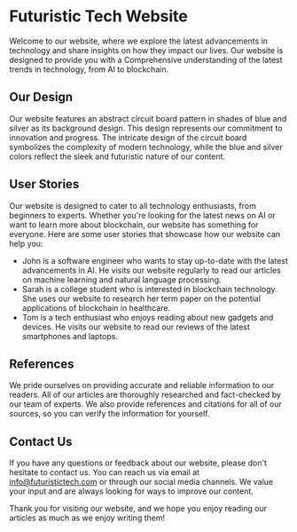 <!--font:Barlow Condensed-->

# Futuristic Tech Website

Welcome to our website, where we explore the latest advancements in technology and share insights on how they impact our lives. Our website is designed to provide you with a Com<wbr>pre<wbr>hen<wbr>sive understanding of the latest trends in technology, from AI to blockchain.

## Our Design

Our website features an abstract circuit board pattern in shades of blue and silver as its background design. This design represents our commitment to innovation and progress. The intricate design of the circuit board symbolizes the complexity of modern technology, while the blue and silver colors reflect the sleek and futuristic nature of our content.

## User Stories

Our website is designed to cater to all technology enthusiasts, from beginners to experts. Whether you're looking for the latest news on AI or want to learn more about blockchain, our website has something for everyone. Here are some user stories that showcase how our website can help you:

-   John is a software engineer who wants to stay up-to-date with the latest advancements in AI. He visits our website regularly to read our articles on machine learning and natural language processing.
-   Sarah is a college student who is interested in blockchain technology. She uses our website to research her term paper on the potential applications of blockchain in healthcare.
-   Tom is a tech enthusiast who enjoys reading about new gadgets and devices. He visits our website to read our reviews of the latest smartphones and laptops.

## References

We pride ourselves on providing accurate and reliable information to our readers. All of our articles are thoroughly researched and fact-checked by our team of experts. We also provide references and citations for all of our sources, so you can verify the information for yourself.

## Contact Us

If you have any questions or feedback about our website, please don't hesitate to contact us. You can reach us via email at info@futuristictech.com or through our social media channels. We value your input and are always looking for ways to improve our content.

Thank you for visiting our website, and we hope you enjoy reading our articles as much as we enjoy writing them!

<!--

Write me content for website with wallpaper which alt text is:

"An abstract circuit board pattern in shades of blue and silver"

The name/title of the page should not be 1:1 copy of the alt text but rather a real content of the website which is using this wallpaper.

- Use markdown format
- Start with heading
- Heading should be short and concise
- The content should look like a real website
- The website should not be about the wallpaper, wallpaper is just a related background
- Heading should be contain work "wallpaper" or "background"
- Include real sections like references, contact, user stories, etc. use things relevant to the page purpose.
- Feel free to use structure like headings, bullets, numbering, blockquotes, paragraphs, horizontal lines, etc.
- You can use formatting like bold or _italic_
- You can include UTF-8 emojis
- Links should be only #hash anchors (and you can refer to the document itself)
- Do not include images


---


# Blue Circuit Board Wallpaper for a Futuristic Tech Website

Welcome to our futuristic tech website, where we explore the latest advancements in technology and share insights on how they impact our lives. Our website is designed to provide you with a Com<wbr>pre<wbr>hen<wbr>sive understanding of the latest trends in technology, from AI to blockchain.

## Our Background

Our website features an abstract circuit board pattern in shades of blue and silver as its background wallpaper. This wallpaper represents our commitment to innovation and progress. The intricate design of the circuit board symbolizes the complexity of modern technology, while the blue and silver colors reflect the sleek and futuristic nature of our content.

## User Stories

Our website is designed to cater to all technology enthusiasts, from beginners to experts. Whether you're looking for the latest news on AI or want to learn more about blockchain, our website has something for everyone. Here are some user stories that showcase how our website can help you:

- John is a software engineer who wants to stay up-to-date with the latest advancements in AI. He visits our website regularly to read our articles on machine learning and natural language processing.
- Sarah is a college student who is interested in blockchain technology. She uses our website to research her term paper on the potential applications of blockchain in healthcare.
- Tom is a tech enthusiast who enjoys reading about new gadgets and devices. He visits our website to read our reviews of the latest smartphones and laptops.

## References

We pride ourselves on providing accurate and reliable information to our readers. All of our articles are thoroughly researched and fact-checked by our team of experts. We also provide references and citations for all of our sources, so you can verify the information for yourself.

## Contact Us

If you have any questions or feedback about our website, please don't hesitate to contact us. You can reach us via email at info@futuristictech.com or through our social media channels. We value your input and are always looking for ways to improve our content.

Thank you for visiting our website, and we hope you enjoy reading our articles as much as we enjoy writing them!


---


Heading should not include word "wallpaper". The website should not be about the wallpaper itself, wallpaper is just a related background, rewrite whole content.


---


# Exploring the Future of Technology with a Futuristic Website Design

Welcome to our website, where we explore the latest advancements in technology and share insights on how they impact our lives. Our website is designed to provide you with a Com<wbr>pre<wbr>hen<wbr>sive understanding of the latest trends in technology, from AI to blockchain.

## Our Design

Our website features an abstract circuit board pattern in shades of blue and silver as its background design. This design represents our commitment to innovation and progress. The intricate design of the circuit board symbolizes the complexity of modern technology, while the blue and silver colors reflect the sleek and futuristic nature of our content.

## User Stories

Our website is designed to cater to all technology enthusiasts, from beginners to experts. Whether you're looking for the latest news on AI or want to learn more about blockchain, our website has something for everyone. Here are some user stories that showcase how our website can help you:

- John is a software engineer who wants to stay up-to-date with the latest advancements in AI. He visits our website regularly to read our articles on machine learning and natural language processing.
- Sarah is a college student who is interested in blockchain technology. She uses our website to research her term paper on the potential applications of blockchain in healthcare.
- Tom is a tech enthusiast who enjoys reading about new gadgets and devices. He visits our website to read our reviews of the latest smartphones and laptops.

## References

We pride ourselves on providing accurate and reliable information to our readers. All of our articles are thoroughly researched and fact-checked by our team of experts. We also provide references and citations for all of our sources, so you can verify the information for yourself.

## Contact Us

If you have any questions or feedback about our website, please don't hesitate to contact us. You can reach us via email at info@futuristictech.com or through our social media channels. We value your input and are always looking for ways to improve our content.

Thank you for visiting our website, and we hope you enjoy reading our articles as much as we enjoy writing them!

-->
